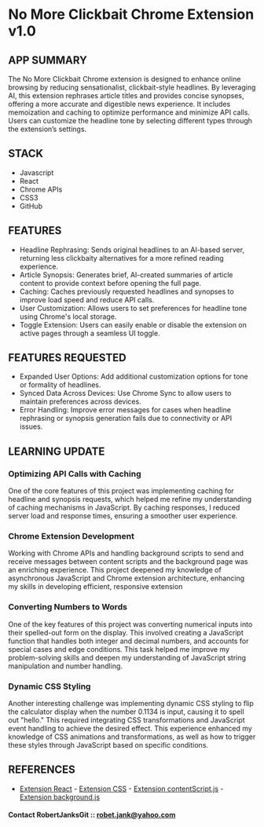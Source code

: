 # No More Clickbait Chrome Extension v1.0

## APP SUMMARY

The No More Clickbait Chrome extension is designed to enhance online browsing by reducing sensationalist, clickbait-style headlines. By leveraging AI, this extension rephrases article titles and provides concise synopses, offering a more accurate and digestible news experience. It includes memoization and caching to optimize performance and minimize API calls. Users can customize the headline tone by selecting different types through the extension’s settings.

## STACK

- Javascript
- React
- Chrome APIs
- CSS3
- GitHub

## FEATURES

- Headline Rephrasing: Sends original headlines to an AI-based server, returning less clickbaity alternatives for a more refined reading experience.
- Article Synopsis: Generates brief, AI-created summaries of article content to provide context before opening the full page.
- Caching: Caches previously requested headlines and synopses to improve load speed and reduce API calls.
- User Customization: Allows users to set preferences for headline tone using Chrome's local storage.
- Toggle Extension: Users can easily enable or disable the extension on active pages through a seamless UI toggle.

## FEATURES REQUESTED

- Expanded User Options: Add additional customization options for tone or formality of headlines.
- Synced Data Across Devices: Use Chrome Sync to allow users to maintain preferences across devices.
- Error Handling: Improve error messages for cases when headline rephrasing or synopsis generation fails due to connectivity or API issues.

## LEARNING UPDATE

### Optimizing API Calls with Caching

One of the core features of this project was implementing caching for headline and synopsis requests, which helped me refine my understanding of caching mechanisms in JavaScript. By caching responses, I reduced server load and response times, ensuring a smoother user experience.

### Chrome Extension Development

Working with Chrome APIs and handling background scripts to send and receive messages between content scripts and the background page was an enriching experience. This project deepened my knowledge of asynchronous JavaScript and Chrome extension architecture, enhancing my skills in developing efficient, responsive extension

### Converting Numbers to Words

One of the key features of this project was converting numerical inputs into their spelled-out form on the display. This involved creating a JavaScript function that handles both integer and decimal numbers, and accounts for special cases and edge conditions. This task helped me improve my problem-solving skills and deepen my understanding of JavaScript string manipulation and number handling.

### Dynamic CSS Styling

Another interesting challenge was implementing dynamic CSS styling to flip the calculator display when the number 0.1134 is input, causing it to spell out "hello." This required integrating CSS transformations and JavaScript event handling to achieve the desired effect. This experience enhanced my knowledge of CSS animations and transformations, as well as how to trigger these styles through JavaScript based on specific conditions.

## REFERENCES

- [Extension React](https://github.com/RobertJanksGit/chrome-ext-ClickBait-Fixer/blob/main/src/App.jsx) - [Extension CSS](https://github.com/RobertJanksGit/chrome-ext-ClickBait-Fixer/blob/main/src/App.css) - [Extension contentScript.js](https://github.com/RobertJanksGit/chrome-ext-ClickBait-Fixer/blob/main/public/contentScript.js) - [Extension background.js](https://github.com/RobertJanksGit/chrome-ext-ClickBait-Fixer/blob/main/public/background.js)

#### Contact RobertJanksGit :: robet.jank@yahoo.com
